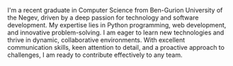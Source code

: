I'm a recent graduate in Computer Science from Ben-Gurion University of the Negev, driven by a deep passion for technology and software development. My expertise lies in Python programming, web development, and innovative problem-solving. I am eager to learn new technologies and thrive in dynamic, collaborative environments. With excellent communication skills, keen attention to detail, and a proactive approach to challenges, I am ready to contribute effectively to any team.
